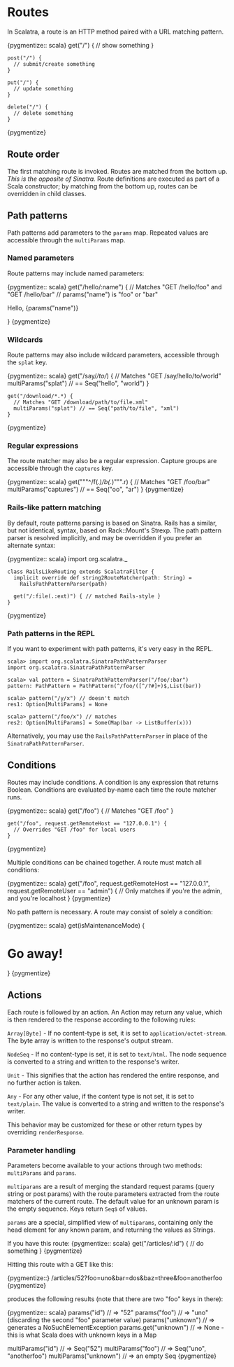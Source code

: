 Routes
======

In Scalatra, a route is an HTTP method paired with a URL matching pattern.

{pygmentize:: scala}
    get("/") { 
      // show something 
    }
   
    post("/") { 
      // submit/create something 
    }

    put("/") { 
      // update something 
    }

    delete("/") { 
      // delete something 
    }
{pygmentize}


## Route order

The first matching route is invoked.  Routes are matched from the bottom up.  
_This is the opposite of Sinatra._  Route definitions are executed as part of 
a Scala constructor; by matching from the bottom up, routes can be overridden 
in child classes.

## Path patterns

Path patterns add parameters to the `params` map.  Repeated values are 
accessible through the `multiParams` map.

### Named parameters

Route patterns may include named parameters:

{pygmentize:: scala}
    get("/hello/:name") {
      // Matches "GET /hello/foo" and "GET /hello/bar"
      // params("name") is "foo" or "bar"
      <p>Hello, {params("name")}</p>
    } 
{pygmentize}

### Wildcards

Route patterns may also include wildcard parameters, accessible through the 
`splat` key.

{pygmentize:: scala}
    get("/say/*/to/*) {
      // Matches "GET /say/hello/to/world"
      multiParams("splat") // == Seq("hello", "world")
    }

    get("/download/*.*) {
      // Matches "GET /download/path/to/file.xml"
      multiParams("splat") // == Seq("path/to/file", "xml")
    }
{pygmentize}

### Regular expressions

The route matcher may also be a regular expression.  Capture groups are 
accessible through the `captures` key.

{pygmentize:: scala}
    get("""^\/f(.*)/b(.*)""".r) {
      // Matches "GET /foo/bar"
      multiParams("captures") // == Seq("oo", "ar") 
    }
{pygmentize}

### Rails-like pattern matching

By default, route patterns parsing is based on Sinatra.  Rails has a similar, 
but not identical, syntax, based on Rack::Mount's Strexp.  The path pattern 
parser is resolved implicitly, and may be overridden if you prefer an 
alternate syntax:

{pygmentize:: scala}
    import org.scalatra._

    class RailsLikeRouting extends ScalatraFilter {
      implicit override def string2RouteMatcher(path: String) =
        RailsPathPatternParser(path)

      get("/:file(.:ext)") { // matched Rails-style }
    }
{pygmentize}

### Path patterns in the REPL

If you want to experiment with path patterns, it's very easy in the REPL.

    scala> import org.scalatra.SinatraPathPatternParser
    import org.scalatra.SinatraPathPatternParser

    scala> val pattern = SinatraPathPatternParser("/foo/:bar")
    pattern: PathPattern = PathPattern(^/foo/([^/?#]+)$,List(bar))

    scala> pattern("/y/x") // doesn't match 
    res1: Option[MultiParams] = None

    scala> pattern("/foo/x") // matches
    res2: Option[MultiParams] = Some(Map(bar -> ListBuffer(x)))

Alternatively, you may use the `RailsPathPatternParser` in place of the
`SinatraPathPatternParser`.

## Conditions

Routes may include conditions.  A condition is any expression that returns 
Boolean.  Conditions are evaluated by-name each time the route matcher runs.

{pygmentize:: scala}
    get("/foo") {
      // Matches "GET /foo"
    }

    get("/foo", request.getRemoteHost == "127.0.0.1") {
      // Overrides "GET /foo" for local users
    }
{pygmentize}

Multiple conditions can be chained together.  A route must match all 
conditions:

{pygmentize:: scala}
    get("/foo", request.getRemoteHost == "127.0.0.1", request.getRemoteUser == "admin") {
      // Only matches if you're the admin, and you're localhost
    }
{pygmentize}

No path pattern is necessary.  A route may consist of solely a condition:

{pygmentize:: scala}
    get(isMaintenanceMode) {
      <h1>Go away!</h1>
    }
{pygmentize}

## Actions 

Each route is followed by an action.  An Action may return any value, which 
is then rendered to the response according to the following rules:

`Array[Byte]` - If no content-type is set, it is set to `application/octet-stream`.  
The byte array is written to the response's output stream.

`NodeSeq` - If no content-type is set, it is set to `text/html`.  The node 
sequence is converted to a string and written to the response's writer.

`Unit` - This signifies that the action has rendered the entire response, and 
no further action is taken.

`Any` - For any other value, if the content type is not set, it is set to 
`text/plain`.  The value is converted to a string and written to the 
response's writer.

This behavior may be customized for these or other return types by overriding 
`renderResponse`.

### Parameter handling

Parameters become available to your actions through two methods: `multiParams` 
and `params`.

`multiparams` are a result of merging the standard request params (query 
string or post params) with the route parameters extracted from the route 
matchers of the current route. The default value for an unknown param is the 
empty sequence. Keys return `Seq`s of values. 

`params` are a special, simplified view of `multiparams`, containing only the
head element for any known param, and returning the values as Strings. 

If you have this route:
{pygmentize:: scala}
  get("/articles/:id") {
    // do something
  }
{pygmentize}

Hitting this route with a GET like this:

{pygmentize::}
  /articles/52?foo=uno&bar=dos&baz=three&foo=anotherfoo
{pygmentize}

produces the following results (note that there are two "foo" keys in there):

{pygmentize:: scala}
params("id") // => "52"
params("foo") // => "uno" (discarding the second "foo" parameter value)
params("unknown") // => generates a NoSuchElementException
params.get("unknown") // => None - this is what Scala does with unknown keys in a Map

multiParams("id") // => Seq("52")
multiParams("foo") // => Seq("uno", "anotherfoo")
multiParams("unknown") // => an empty Seq
{pygmentize}


